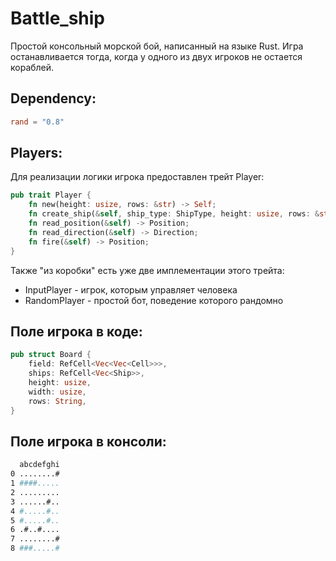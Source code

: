 # Battle_ship
Простой консольный морской бой, написанный на языке Rust. Игра останавливается тогда, когда у одного из двух игроков не остается кораблей.

## Dependency:
```toml
rand = "0.8"
```

## Players:

Для реализации логики игрока предоставлен трейт Player:
```rust
pub trait Player {
    fn new(height: usize, rows: &str) -> Self;
    fn create_ship(&self, ship_type: ShipType, height: usize, rows: &str) -> Ship;
    fn read_position(&self) -> Position;
    fn read_direction(&self) -> Direction;
    fn fire(&self) -> Position;
}
```

Также "из коробки" есть уже две имплементации этого трейта:
* InputPlayer - игрок, которым управляет человека
* RandomPlayer - простой бот, поведение которого рандомно

## Поле игрока в коде:
```rust
pub struct Board {
    field: RefCell<Vec<Vec<Cell>>>,
    ships: RefCell<Vec<Ship>>,
    height: usize,
    width: usize,
    rows: String,
}
```
## Поле игрока в консоли:

```bash
  abcdefghi
0 ........#
1 ####.....
2 .........
3 ......#..
4 #.....#..
5 #.....#..
6 .#..#....
7 ........#
8 ###.....#
```
